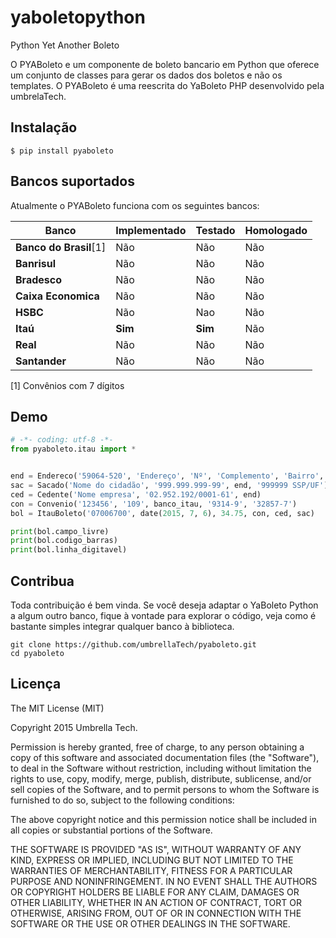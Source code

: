# yaboletopython
Python Yet Another Boleto


O PYABoleto e um componente de boleto bancario em Python que oferece um conjunto de classes para gerar os dados dos
boletos e não os templates. O PYABoleto é uma reescrita do YaBoleto PHP desenvolvido pela umbrelaTech.

## Instalação
```shell
$ pip install pyaboleto
```
## Bancos suportados
Atualmente o PYABoleto funciona com os seguintes bancos:


| **Banco**              | **Implementado** | **Testado** |  **Homologado** |
| ---------------------- | ---------------- | ----------- |  -------------- |
| **Banco do Brasil**[1] | Não              | Não         |  Não            |
| **Banrisul**           | Não              | Não         |  Não            |
| **Bradesco**           | Não              | Não         |  Não            |
| **Caixa Economica**    | Não              | Não         |  Não            |
| **HSBC**               | Não              | Nao         |  Não            |
| **Itaú**               | **Sim**          | **Sim**     |  Não            |
| **Real**               | Não              | Não         |  Não            |
| **Santander**          | Não              | Não         |  Não            |

[1] Convênios com 7 dígitos

Demo
----------
```python
# -*- coding: utf-8 -*-
from pyaboleto.itau import *


end = Endereco('59064-520', 'Endereço', 'Nº', 'Complemento', 'Bairro', 'Cidade', 'UF', 'Pais')
sac = Sacado('Nome do cidadão', '999.999.999-99', end, '999999 SSP/UF')
ced = Cedente('Nome empresa', '02.952.192/0001-61', end)
con = Convenio('123456', '109', banco_itau, '9314-9', '32857-7')
bol = ItauBoleto('07006700', date(2015, 7, 6), 34.75, con, ced, sac)

print(bol.campo_livre)
print(bol.codigo_barras)
print(bol.linha_digitavel)
```

Contribua
----------

Toda contribuição é bem vinda. Se você deseja adaptar o YaBoleto Python a algum outro banco, fique à vontade para
explorar o código, veja como é bastante simples integrar qualquer banco à biblioteca.

```shell
git clone https://github.com/umbrellaTech/pyaboleto.git
cd pyaboleto
```

Licença
----------
The MIT License (MIT)

Copyright 2015 Umbrella Tech.

Permission is hereby granted, free of charge, to any person obtaining a copy of
this software and associated documentation files (the "Software"), to deal in
the Software without restriction, including without limitation the rights to
use, copy, modify, merge, publish, distribute, sublicense, and/or sell copies of
the Software, and to permit persons to whom the Software is furnished to do so,
subject to the following conditions:

The above copyright notice and this permission notice shall be included in all
copies or substantial portions of the Software.

THE SOFTWARE IS PROVIDED "AS IS", WITHOUT WARRANTY OF ANY KIND, EXPRESS OR
IMPLIED, INCLUDING BUT NOT LIMITED TO THE WARRANTIES OF MERCHANTABILITY, FITNESS
FOR A PARTICULAR PURPOSE AND NONINFRINGEMENT. IN NO EVENT SHALL THE AUTHORS OR
COPYRIGHT HOLDERS BE LIABLE FOR ANY CLAIM, DAMAGES OR OTHER LIABILITY, WHETHER
IN AN ACTION OF CONTRACT, TORT OR OTHERWISE, ARISING FROM, OUT OF OR IN
CONNECTION WITH THE SOFTWARE OR THE USE OR OTHER DEALINGS IN THE SOFTWARE.
